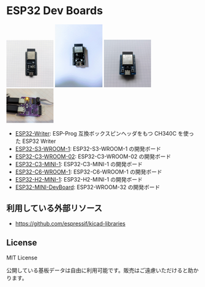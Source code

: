 # ESP32 Dev Boards

<img src="ESP32-S3-WROOM-1/ESP32-S3-WROOM-1-v1.2.0-photo1.jpeg" width="24.5%" /> <img src="ESP32-C3-WROOM-02/esp32c3wroom02-board.jpg" width="24.5%" /> <img src="ESP32-WROOM-32/ESP32-WROOM-32-v1.0.0-photo1.jpg" width="24.5%" /> <img src="ESP32-writer/esp32-writer.jpg" width="24.5%" />

- [ESP32-Writer](ESP32-writer): ESP-Prog 互換ボックスピンヘッダをもつ CH340C を使った ESP32 Writer
- [ESP32-S3-WROOM-1](ESP32-S3-WROOM-1): ESP32-S3-WROOM-1 の開発ボード
- [ESP32-C3-WROOM-02](ESP32-C3-WROOM-02): ESP32-C3-WROOM-02 の開発ボード
- [ESP32-C3-MINI-1](ESP32-C3-MINI-1): ESP32-C3-MINI-1 の開発ボード
- [ESP32-C6-WROOM-1](ESP32-C6-WROOM-1): ESP32-C6-WROOM-1 の開発ボード
- [ESP32-H2-MINI-1](./ESP32-H2-MINI-1/basic): ESP32-H2-MINI-1 の開発ボード
- [ESP32-MINI-DevBoard](ESP32-WROOM-32): ESP32-WROOM-32 の開発ボード

## 利用している外部リソース

- https://github.com/espressif/kicad-libraries

## License

MIT License

公開している基板データは自由に利用可能です。販売はご遠慮いただけると助かります。
